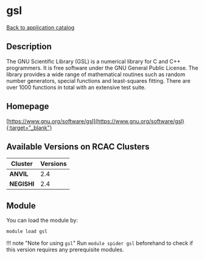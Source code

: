 # gsl

[Back to application catalog](../app_catalog.md)

## Description

The GNU Scientific Library (GSL) is a numerical library for C and C++ programmers. It is free software under the GNU General Public License. The library provides a wide range of mathematical routines such as random number generators, special functions and least-squares fitting. There are over 1000 functions in total with an extensive test suite.

## Homepage

[https://www.gnu.org/software/gsl](https://www.gnu.org/software/gsl){:target="_blank"}

## Available Versions on RCAC Clusters

|Cluster|Versions|
|---|---|
**ANVIL**|2.4
**NEGISHI**|2.4

## Module

You can load the module by:

```bash
module load gsl
```

!!! note "Note for using `gsl`"
    Run `module spider gsl` beforehand to check if this version requires any prerequisite modules.
